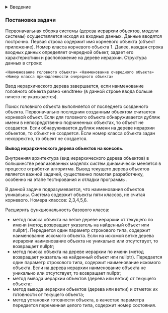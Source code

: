 <details>
<summary>Введение</summary>

Для обработки определенного множества вершин древовидного графа, используется рекурсивный алгоритм обхода. Будем использовать версию данного алгоритма, которая работает от заданной вершины графа. В таком случае, алгоритм обойдет вершины ветки древовидного графа от заданной вершины. Если заданная вершина корневая, то алгоритм обойдет все вершины графа. Приведем шаблон кода реализации метода, который реализует данный алгоритм относительно текущего объекта:
  
```c++
void cl_base :: tree_traversal ( )
{
    // фрагмент кода обработки очередного объекта
    . . . . .
    for ( auto p_subordinate_object : subordinate_objects )   // цикл по подчиненным объектам
    {
        p_subordinate_object -> tree_traversal ( );           // рекурсивный вызов
    }
}
```
  Естественно, в зависимости от назначения обхода, у метода могут быть параметры. Используя этот шаблон можно реализовать метод вывода дерева иерархии объектов, обозначив вложенность посредством сдвигов наименований объектов.

Пример вывода на консоль дерева иерархии объектов.
  
```
root
    ob_1
        ob_2
    ob_3
        ob_4
            ob_5
        ob_6
            ob_7
```
  
Для анализа текущей иерархической структуры системы в целом или определенной ветки, необходимо иметь возможность его отображения (распечатки, вывода на экран) в форме приемлемой для простой интерпретации.

Для анализа состояния системы и ее элементов, необходимо иметь возможность вывести эту информацию (распечатать, вывести на экран) в форме приемлемой для простой интерпретации.
</details>

### Постановка задачи
Первоначальная сборка системы (дерева иерархии объектов, модели системы) осуществляется исходя из входных данных. Данные вводятся построчно. Первая строка содержит имя корневого объекта (объект приложение). Номер класса корневого объекта 1. Далее, каждая строка входных данных определяет очередной объект, задает его характеристики и расположение на дереве иерархии. Структура данных в строке:

```
«Наименование головного объекта» «Наименование очередного объекта» «Номер класса принадлежности очередного объекта»
```

Ввод иерархического дерева завершается, если наименование головного объекта равно «endtree» (в данной строке ввода больше ничего не указывается).

Поиск головного объекта выполняется от последнего созданного объекта. Первоначально последним созданным объектом считается корневой объект. Если для головного объекта обнаруживается дубляж имени в непосредственно подчиненных объектах, то объект не создается. Если обнаруживается дубляж имени на дереве иерархии объектов, то объект не создается. Если номер класса объекта задан некорректно, то объект не создается.

**Вывод иерархического дерева объектов на консоль.**

Внутренняя архитектура (вид иерархического дерева объектов) в большинстве реализованных моделях систем динамически меняется в процессе отработки алгоритма. Вывод текущего дерева объектов является важной задачей, существенно помогая разработчику, особенно на этапе тестирования и отладки программы.

В данной задаче подразумевается, что наименования объектов уникальны. Система содержит объекты пяти классов, не считая корневого. Номера классов: 2,3,4,5,6.

Расширить функциональность базового класса:
- метод поиска объекта на ветке дереве иерархии от текущего по имени (метод возвращает указатель на найденный объект или nullptr). Передается один параметр строкового типа, содержит наименование искомого объекта. Если на искомой ветке дерева иерархии наименование объекта не уникально или отсутствует, то возвращает nullptr;
- метод поиска объекта на дереве иерархии по имени (метод возвращает указатель на найденный объект или nullptr). Передается один параметр строкового типа, содержит наименование искомого объекта. Если на дерева иерархии наименование объекта не уникально или отсутствует, то возвращает nullptr;
- метод вывода иерархии объектов (дерева или ветки) от текущего объекта;
- метод вывода иерархии объектов (дерева или ветки) и отметок их готовности от текущего объекта;
- метод установки готовности объекта, в качестве параметра передается переменная целого типа, содержит номер состояния.
